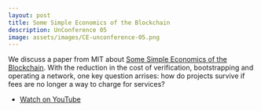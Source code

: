 ```yaml
---
layout: post
title: Some Simple Economics of the Blockchain
description: UnConference 05
image: assets/images/CE-unconference-05.png
---
```


We discuss a paper from MIT about [Some Simple Economics of the Blockchain](https://papers.ssrn.com/sol3/papers.cfm?abstract_id=2874598). With the
reduction in the cost of verification, bootstrapping and operating a network, one key question arrises: how do projects survive if fees are no longer a way to charge for services?

<ul class="actions vertical">
  <li><a href="https://youtu.be/5l09d59g2yY" class="button fit icon fa-youtube">Watch on YouTube</a></li>
</ul>
